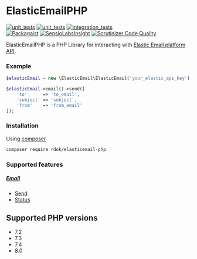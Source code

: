 # ElasticEmailPHP 
[![unit_tests][unit_tests_badge]][unit_tests]
[![unit_tests][unit_tests_badge]][unit_tests]
[![integration_tests][integration_tests_badge]][integration_tests]  
[![Packagaist][packagist_badge]][packagist]
[![SensioLabsInsight](https://insight.sensiolabs.com/projects/386386ba-fbe5-4a50-a51c-07bfd7b3617f/mini.png)](https://insight.sensiolabs.com/projects/386386ba-fbe5-4a50-a51c-07bfd7b3617f)
[![Scrutinizer Code Quality](https://scrutinizer-ci.com/g/rdok/elasticemail-php/badges/quality-score.png?b=master)](https://scrutinizer-ci.com/g/rdok/elasticemail-php/?branch=master)
  
ElasticEmailPHP is a PHP Library for interacting with [Elastic Email platform API](http://api.elasticemail.com/public/help).

### Example
```php
$elasticEmail = new \ElasticEmail\ElasticEmail('your_elastic_api_key');

$elasticEmail->email()->send([
    'to'      => 'to_email',
    'subject' => 'subject',
    'from'    => 'from_email'
]);
```

### Installation
Using [composer](https://getcomposer.org/download/)
```bash
composer require rdok/elasticemail-php
```

### Supported features
##### [Email](http://api.elasticemail.com/public/help#Email_header)
- [Send](http://api.elasticemail.com/public/help#Email_Send)
- [Status](http://api.elasticemail.com/public/help#Email_Status)


## Supported PHP versions
- 7.2
- 7.3
- 7.4
- 8.0

[packagist]: https://packagist.org/packages/rdok/elasticemail-php
[packagist_badge]: https://img.shields.io/badge/Packagist-grey?style=flat-square&logo=packagist
[unit_tests]: https://github.com/rdok/elasticemail-php/actions/workflows/unit-tests.yml
[unit_tests_badge]: https://github.com/rdok/elasticemail-php/actions/workflows/unit-tests.yml/badge.svg
[integration_tests]: https://github.com/rdok/elasticemail-php/actions/workflows/integration-tests.yml
[integration_tests_badge]: https://github.com/rdok/elasticemail-php/actions/workflows/integration-tests.yml/badge.svg
